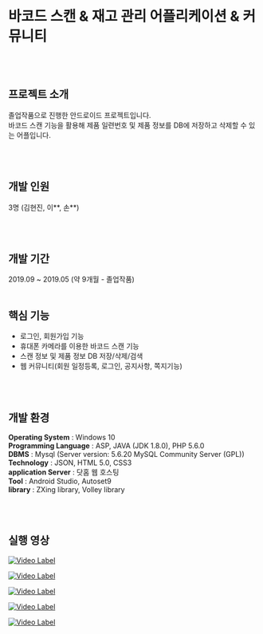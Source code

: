 # 바코드 스캔 & 재고 관리 어플리케이션 & 커뮤니티

<br/>
</br>

## 프로젝트 소개

졸업작품으로 진행한 안드로이드 프로젝트입니다. <br/> 
바코드 스캔 기능을 활용해 제품 일련번호 및 제품 정보를 DB에 저장하고 삭제할 수 있는 어플입니다.

<br/>
</br>

## 개발 인원
3명 (김현진, 이**, 손**)

<br/>
<br/>


## 개발 기간
2019.09 ~ 2019.05 (약 9개월 - 졸업작품)<br/><br/>

## 핵심 기능

- 로그인, 회원가입 기능<br/>
- 휴대폰 카메라를 이용한 바코드 스캔 기능<br/>
- 스캔 정보 및 제품 정보 DB 저장/삭제/검색<br/>
- 웹 커뮤니티(회원 일정등록, 로그인, 공지사항, 쪽지기능)

<br/>
</br>

## 개발 환경

<strong>Operating System</strong> : Windows 10<br/>
<strong>Programming Language</strong> : ASP, JAVA (JDK 1.8.0), PHP 5.6.0<Br/>
<strong>DBMS</strong> : Mysql (Server version: 5.6.20 MySQL Community Server (GPL)) <br/>
<strong>Technology</strong> : JSON, HTML 5.0, CSS3<Br/>
<strong>application Server</strong> : 닷홈 웹 호스팅<br/>
<strong>Tool</strong> : Android Studio, Autoset9<br/>
<strong>library</strong> : ZXing library, Volley library<Br/>


<br/>
<br/>

## 실행 영상

[![Video Label](http://img.youtube.com/vi/ajQqjeMKHM8/0.jpg)](https://youtu.be/ajQqjeMKHM8)

[![Video Label](http://img.youtube.com/vi/e_KL0anFSqY/0.jpg)](https://youtu.be/e_KL0anFSqY)


[![Video Label](http://img.youtube.com/vi/5Y9aMt0t2u4/0.jpg)](https://youtu.be/5Y9aMt0t2u4)

[![Video Label](http://img.youtube.com/vi/JlqH0j4bdNM/0.jpg)](https://youtu.be/JlqH0j4bdNM)

[![Video Label](http://img.youtube.com/vi/dq3hIe8i0Q8/0.jpg)](https://youtu.be/dq3hIe8i0Q8)


